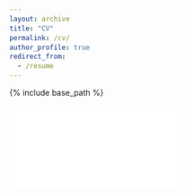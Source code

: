 ```yaml
---
layout: archive
title: "CV"
permalink: /cv/
author_profile: true
redirect_from:
  - /resume
---
```


{% include base_path %}

![cv](files/S_M_Mehedi_Zaman_Academic_CV_v2.pdf)
